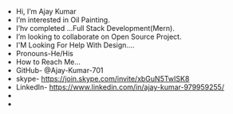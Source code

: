 - Hi, I’m Ajay Kumar
- I’m interested in Oil Painting.
- I’hv completed ...Full Stack Development(Mern).
- I’m looking to collaborate on Open Source Project.
- I'M Looking For Help With Design....
- Pronouns-He/His
- How to Reach Me...
- GitHub- @Ajay-Kumar-701
- skype- https://join.skype.com/invite/xbGuN5TwISK8
- LinkedIn- https://www.linkedin.com/in/ajay-kumar-979959255/   
- 
-

<!---
Ajay-Kumar-701/Ajay-Kumar-701 is a ✨ special ✨ repository because its `README.md` (this file) appears on your GitHub profile.
You can click the Preview link to take a look at your changes.
--->
